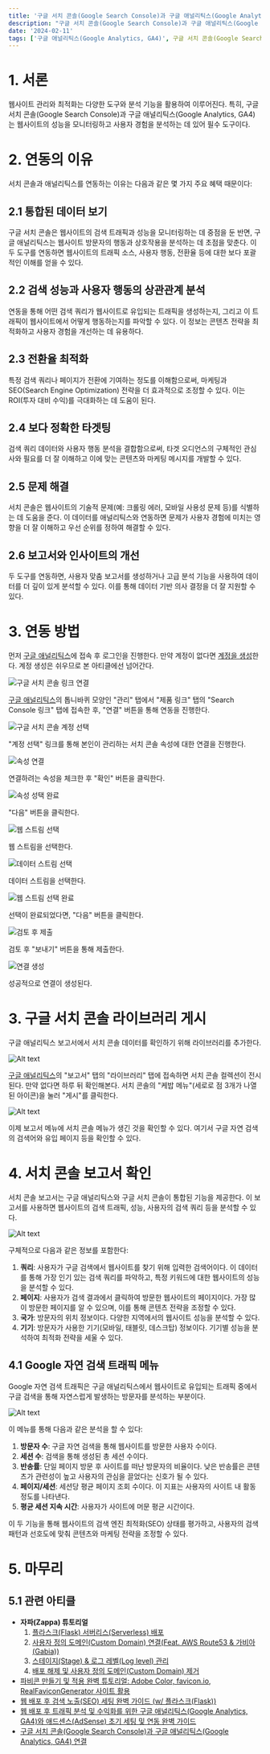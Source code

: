 ```yaml
---
title: '구글 서치 콘솔(Google Search Console)과 구글 애널리틱스(Google Analytics, GA4) 연결'
description: "구글 서치 콘솔(Google Search Console)과 구글 애널리틱스(Google Analytics, GA4)를 연결하여 웹사이트의 성능을 향상시키는 방법을 소개한다. 통합된 데이터 보기, 검색 성능과 사용자 행동의 상관관계 분석, 전환율 최적화, 보다 정확한 타겟팅, 문제 해결 및 보고서 개선 등의 혜택을 제공한다."
date: '2024-02-11'
tags: ['구글 애널리틱스(Google Analytics, GA4)', 구글 서치 콘솔(Google Search Console), 웹 개발(Web Development)]
---
```

# 1. 서론
 
웹사이트 관리와 최적화는 다양한 도구와 분석 기능을 활용하여 이루어진다. 특히, 구글 서치 콘솔(Google Search Console)과 구글 애널리틱스(Google Analytics, GA4)는 웹사이트의 성능을 모니터링하고 사용자 경험을 분석하는 데 있어 필수 도구이다.

# 2. 연동의 이유

서치 콘솔과 애널리틱스를 연동하는 이유는 다음과 같은 몇 가지 주요 혜택 때문이다:

## 2.1 통합된 데이터 보기

구글 서치 콘솔은 웹사이트의 검색 트래픽과 성능을 모니터링하는 데 중점을 둔 반면, 구글 애널리틱스는 웹사이트 방문자의 행동과 상호작용을 분석하는 데 초점을 맞춘다. 이 두 도구를 연동하면 웹사이트의 트래픽 소스, 사용자 행동, 전환율 등에 대한 보다 포괄적인 이해를 얻을 수 있다.

## 2.2 검색 성능과 사용자 행동의 상관관계 분석

연동을 통해 어떤 검색 쿼리가 웹사이트로 유입되는 트래픽을 생성하는지, 그리고 이 트래픽이 웹사이트에서 어떻게 행동하는지를 파악할 수 있다. 이 정보는 콘텐츠 전략을 최적화하고 사용자 경험을 개선하는 데 유용하다.

## 2.3 전환율 최적화

특정 검색 쿼리나 페이지가 전환에 기여하는 정도를 이해함으로써, 마케팅과 SEO(Search Engine Optimization) 전략을 더 효과적으로 조정할 수 있다. 이는 ROI(투자 대비 수익)를 극대화하는 데 도움이 된다.

## 2.4 보다 정확한 타겟팅

검색 쿼리 데이터와 사용자 행동 분석을 결합함으로써, 타겟 오디언스의 구체적인 관심사와 필요를 더 잘 이해하고 이에 맞는 콘텐츠와 마케팅 메시지를 개발할 수 있다.

## 2.5 문제 해결

서치 콘솔은 웹사이트의 기술적 문제(예: 크롤링 에러, 모바일 사용성 문제 등)를 식별하는 데 도움을 준다. 이 데이터를 애널리틱스와 연동하면 문제가 사용자 경험에 미치는 영향을 더 잘 이해하고 우선 순위를 정하여 해결할 수 있다.

## 2.6 보고서와 인사이트의 개선

두 도구를 연동하면, 사용자 맞춤 보고서를 생성하거나 고급 분석 기능을 사용하여 데이터를 더 깊이 있게 분석할 수 있다. 이를 통해 데이터 기반 의사 결정을 더 잘 지원할 수 있다.

# 3. 연동 방법

먼저 [구글 애널리틱스](https://analytics.google.com/)에 접속 후 로그인을 진행한다. 만약 계정이 없다면 [계정을 생성](https://support.google.com/analytics/answer/1009694?hl=ko)한다. 계정 생성은 쉬우므로 본 아티클에선 넘어간다.

![구글 서치 콘솔 링크 연결](https://yoonminlee-blog-image.s3.ap-northeast-2.amazonaws.com/connect-google-search-console-analytics-1.png)

[구글 애널리틱스](https://analytics.google.com/)의 톱니바퀴 모양인 "관리" 탭에서 "제품 링크" 탭의 "Search Console 링크" 탭에 접속한 후, "연결" 버튼을 통해 연동을 진행한다.

![구글 서치 콘솔 계정 선택](https://yoonminlee-blog-image.s3.ap-northeast-2.amazonaws.com/connect-google-search-console-analytics-2.png)

"계정 선택" 링크를 통해 본인이 관리하는 서치 콘솔 속성에 대한 연결을 진행한다.

![속성 연결](https://yoonminlee-blog-image.s3.ap-northeast-2.amazonaws.com/connect-google-search-console-analytics-3.png)

연결하려는 속성을 체크한 후 "확인" 버튼을 클릭한다.

![속성 성택 완료](https://yoonminlee-blog-image.s3.ap-northeast-2.amazonaws.com/connect-google-search-console-analytics-4.png)

"다음" 버튼을 클릭한다.

![웹 스트림 선택](https://yoonminlee-blog-image.s3.ap-northeast-2.amazonaws.com/connect-google-search-console-analytics-5.png)

웹 스트림을 선택한다.

![데이터 스트림 선택](https://yoonminlee-blog-image.s3.ap-northeast-2.amazonaws.com/connect-google-search-console-analytics-6.png)

데이터 스트림을 선택한다.

![웹 스트림 선택 완료](https://yoonminlee-blog-image.s3.ap-northeast-2.amazonaws.com/connect-google-search-console-analytics-7.png)

선택이 완료되었다면, "다음" 버튼을 클릭한다.

![검토 후 제출](https://yoonminlee-blog-image.s3.ap-northeast-2.amazonaws.com/connect-google-search-console-analytics-8.png)

검토 후 "보내기" 버튼을 통해 제출한다.

![연결 생성](https://yoonminlee-blog-image.s3.ap-northeast-2.amazonaws.com/connect-google-search-console-analytics-9.png)

성공적으로 연결이 생성된다.

# 3. 구글 서치 콘솔 라이브러리 게시

구글 애널리틱스 보고서에서 서치 콘솔 데이터를 확인하기 위해 라이브러리를 추가한다.

![Alt text](https://yoonminlee-blog-image.s3.ap-northeast-2.amazonaws.com/connect-google-search-console-analytics-10.png)

[구글 애널리틱스](https://analytics.google.com/)의 "보고서" 탭의 "라이브러리" 탭에 접속하면 서치 콘솔 컬렉션이 전시된다. 만약 없다면 하루 뒤 확인해본다. 서치 콘솔의 "케밥 메뉴"(세로로 점 3개가 나열된 아이콘)을 눌러 "게시"를 클릭한다.

![Alt text](https://yoonminlee-blog-image.s3.ap-northeast-2.amazonaws.com/connect-google-search-console-analytics-11.png)

이제 보고서 메뉴에 서치 콘솔 메뉴가 생긴 것을 확인할 수 있다. 여기서 구글 자연 검색의 검색어와 유입 페이지 등을 확인할 수 있다.

# 4. 서치 콘솔 보고서 확인

서치 콘솔 보고서는 구글 애널리틱스와 구글 서치 콘솔이 통합된 기능을 제공한다. 이 보고서를 사용하면 웹사이트의 검색 트래픽, 성능, 사용자의 검색 쿼리 등을 분석할 수 있다.

![Alt text](https://yoonminlee-blog-image.s3.ap-northeast-2.amazonaws.com/connect-google-search-console-analytics-12.png)

구체적으로 다음과 같은 정보를 포함한다:

1. **쿼리**: 사용자가 구글 검색에서 웹사이트를 찾기 위해 입력한 검색어이다. 이 데이터를 통해 가장 인기 있는 검색 쿼리를 파악하고, 특정 키워드에 대한 웹사이트의 성능을 분석할 수 있다.
2. **페이지**: 사용자가 검색 결과에서 클릭하여 방문한 웹사이트의 페이지이다. 가장 많이 방문한 페이지를 알 수 있으며, 이를 통해 콘텐츠 전략을 조정할 수 있다.
3. **국가**: 방문자의 위치 정보이다. 다양한 지역에서의 웹사이트 성능을 분석할 수 있다.
4. **기기**: 방문자가 사용한 기기(모바일, 태블릿, 데스크탑) 정보이다. 기기별 성능을 분석하여 최적화 전략을 세울 수 있다.


## 4.1 Google 자연 검색 트래픽 메뉴

Google 자연 검색 트래픽은 구글 애널리틱스에서 웹사이트로 유입되는 트래픽 중에서 구글 검색을 통해 자연스럽게 발생하는 방문자를 분석하는 부분이다.

![Alt text](https://yoonminlee-blog-image.s3.ap-northeast-2.amazonaws.com/connect-google-search-console-analytics-13.png)

이 메뉴를 통해 다음과 같은 분석을 할 수 있다:

1. **방문자 수**: 구글 자연 검색을 통해 웹사이트를 방문한 사용자 수이다.
2. **세션 수**: 검색을 통해 생성된 총 세션 수이다.
3. **반송률**: 단일 페이지 방문 후 사이트를 떠난 방문자의 비율이다. 낮은 반송률은 콘텐츠가 관련성이 높고 사용자의 관심을 끌었다는 신호가 될 수 있다.
4. **페이지/세션**: 세션당 평균 페이지 조회 수이다. 이 지표는 사용자의 사이트 내 활동 정도를 나타낸다.
5. **평균 세션 지속 시간**: 사용자가 사이트에 머문 평균 시간이다.

이 두 기능을 통해 웹사이트의 검색 엔진 최적화(SEO) 상태를 평가하고, 사용자의 검색 패턴과 선호도에 맞춰 콘텐츠와 마케팅 전략을 조정할 수 있다.

# 5. 마무리

## 5.1 관련 아티클

- **자파(Zappa) 튜토리얼**
    1. [플라스크(Flask) 서버리스(Serverless) 배포](/zappa-flask-serverless-deployment)
    2. [사용자 정의 도메인(Custom Domain) 연결(Feat. AWS Route53 & 가비아(Gabia))](/zappa-custom-domain-route53-gabia)
    3. [스테이지(Stage) & 로그 레벨(Log level) 관리](/zappa-stage-log-level-management)
    4. [배포 해제 및 사용자 정의 도메인(Custom Domain) 제거](/zappa-undeploy-custom-domain-removal)
- [파비콘 만들기 및 적용 완벽 튜토리얼: Adobe Color, favicon.io, RealFaviconGenerator 사이트 활용](/favicon-creation-tutorial)
- [웹 배포 후 검색 노출(SEO) 세팅 완벽 가이드 (w/ 플라스크(Flask))](/web-deployment-seo-guide)
- [웹 배포 후 트래픽 분석 및 수익화를 위한 구글 애널리틱스(Google Analytics, GA4)와 애드센스(AdSense) 초기 세팅 및 연동 완벽 가이드](/google-analytics-adsense-setup-guide)
- [구글 서치 콘솔(Google Search Console)과 구글 애널리틱스(Google Analytics, GA4) 연결](/connect-google-search-console-analytics)